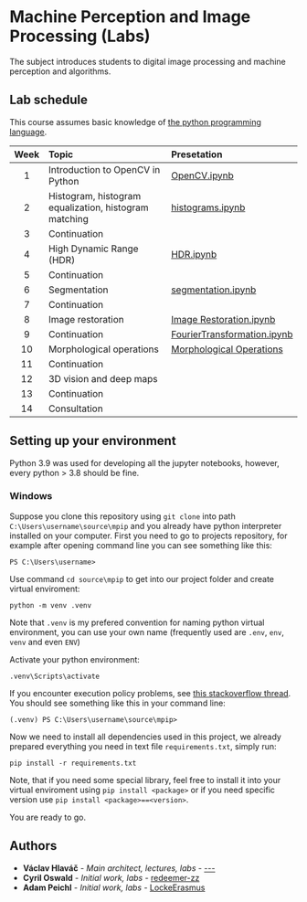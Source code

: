 # Machine Perception and Image Processing (Labs)

The subject introduces students to digital image processing and machine perception and algorithms.

## Lab schedule

This course assumes basic knowledge of [the python programming language](src%2Flectures%2F00-Python-Introduction%2FPython-Introduction.ipynb).

| Week | Topic                                                 | Presetation  |
|:----:|:------------------------------------------------------|:-------------|
|  1   | Introduction to OpenCV in Python                      | [OpenCV.ipynb](src%2Flectures%2F01_openCV%2FOpenCV.ipynb) |
|  2   | Histogram, histogram equalization, histogram matching | [histograms.ipynb](src%2Flectures%2F02_histograms%2Fhistograms.ipynb)|
|  3   | Continuation                                          | |
|  4   | High Dynamic Range (HDR)                              | [HDR.ipynb](src%2Flectures%2F04_HDR%2FHDR.ipynb) |
|  5   | Continuation                                          |  |
|  6   | Segmentation                                          | [segmentation.ipynb](src%2Flectures%2F06_segmentation%2Fsegmentation.ipynb) |
|  7   | Continuation                                          |  |
|  8   | Image restoration                                     | [Image Restoration.ipynb](src%2Flectures%2F08_image_restoration%2FImage%20Restoration.ipynb) |
|  9   | Continuation                                          | [FourierTransformation.ipynb](src%2Flectures%2F08_image_restoration%2FFourierTransformation.ipynb) |
|  10  | Morphological operations                              | [Morphological Operations](src%2Flectures%2F07_morphological_operations%2Fmorphological_operations.ipynb)  |
|  11  | Continuation                                          |  |
|  12  | 3D vision and deep maps                                                  |  |
|  13  | Continuation                                          |  |
|  14  | Consultation                                          |  |


## Setting up your environment

Python 3.9 was used for developing all the jupyter notebooks, however, every python > 3.8 should be fine.

### Windows

Suppose you clone this repository using `git clone` into path `C:\Users\username\source\mpip` and you already have python interpreter installed on your computer. First you need to go to projects repository, for example after opening command line you can see something like this:

```
PS C:\Users\username> 
```

Use command `cd source\mpip` to get into our project folder and create virtual enviroment:

```
python -m venv .venv
```

Note that `.venv` is my prefered convention for naming python virtual environment, you can use your own name (frequently used are `.env`, `env`, `venv` and even `ENV`)

Activate your python environment:

```
.venv\Scripts\activate
```

If you encounter execution policy problems, see [this stackoverflow thread](https://stackoverflow.com/questions/18713086/virtualenv-wont-activate-on-windows). You should see something like this in your command line:

```
(.venv) PS C:\Users\username\source\mpip>
```

Now we need to install all dependencies used in this project, we already prepared everything you need in text file `requirements.txt`, simply run:

```
pip install -r requirements.txt
```

Note, that if you need some special library, feel free to install it into your virtual enviroment using `pip install <package>` or if you need specific version use `pip install <package>==<version>`.

You are ready to go.

## Authors

* **Václav Hlaváč** - *Main architect, lectures, labs* - [---]()
* **Cyril Oswald** - *Initial work, labs* - [redeemer-zz](https://github.com/redeemer-zz)
* **Adam Peichl** - *Initial work, labs* - [LockeErasmus](https://github.com/LockeErasmus)








